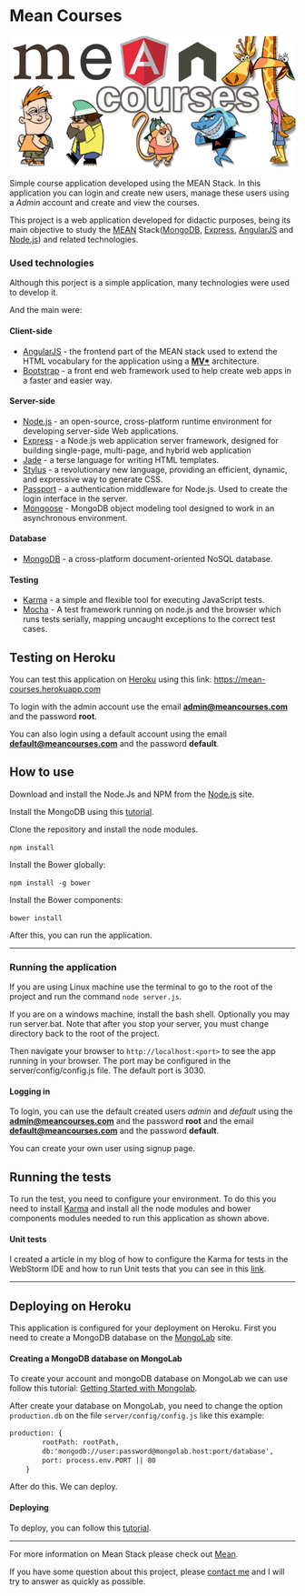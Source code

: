 # Mean Courses
![Mean Courses](meancourses.png)

Simple course application developed using the MEAN Stack. In this application you can login and create new users, manage these users using a *Admin* account and create and view the courses.

This project is a web application developed for didactic purposes, being its main objective to study the [MEAN](http://mean.io/) Stack([MongoDB](https://www.mongodb.org/), [Express](http://expressjs.com), [AngularJS](https://angularjs.org/) and [Node.js](https://nodejs.org/)) and related technologies.

### Used technologies

Although this porject is a simple application, many technologies were used to develop it.

And the main were:

#### Client-side

* [AngularJS](https://angularjs.org/) -  the frontend part of the MEAN stack used to extend the HTML vocabulary for the application using a **[MV*](http://www.sitepoint.com/anatomy-javascript-mv-framework/)** architecture.
* [Bootstrap](http://getbootstrap.com/) - a front end web framework used to help create web apps in a faster and easier way.

#### Server-side
* [Node.js](https://nodejs.org) - an open-source, cross-platform runtime environment for developing server-side Web applications.
* [Express](http://expressjs.com) - a Node.js web application server framework, designed for building single-page, multi-page, and hybrid web application
* [Jade](http://jade-lang.com) - a terse language for writing HTML templates.
* [Stylus](http://stylus-lang.com) - a revolutionary new language, providing an efficient, dynamic, and expressive way to generate CSS.
* [Passport](http://passportjs.org) - a authentication middleware for Node.js. Used to create the login interface in the server.
* [Mongoose](http://mongoosejs.com) - MongoDB object modeling tool designed to work in an asynchronous environment.

#### Database
* [MongoDB](https://www.mongodb.org/) - a cross-platform document-oriented NoSQL database.

#### Testing
* [Karma](http://karma-runner.github.io) - a simple and flexible tool for executing JavaScript tests.
* [Mocha](https://mochajs.org/) - A test framework running on node.js and the browser which runs tests serially, mapping uncaught exceptions to the correct test cases.

## Testing on Heroku

You can test this application on [Heroku](https://www.heroku.com/) using this link: https://mean-courses.herokuapp.com

To login with the admin account use the email **admin@meancourses.com** and the password **root**.

You can also login using a default account using the email **default@meancourses.com** and the password **default**.



## How to use

Download and install the Node.Js  and NPM from the [Node.js](https://nodejs.org/en/download/) site.

Install the MongoDB using this [tutorial](https://docs.mongodb.org/manual/installation/).

Clone the repository and install the node modules.

`npm install`

Install the Bower globally:

`npm install -g bower`

Install the Bower components:

`bower install`

After this, you can run the application.

***

### Running the application

If you are using Linux machine use the terminal to go to the root of the project and run the command `node server.js`.

If you are on a windows machine, install the bash shell.  Optionally you may run server.bat.  Note that
after you stop your server, you must change directory back to the root of the project.

Then navigate your browser to `http://localhost:<port>` to see the app running in your browser.  The port may be configured in the server/config/config.js file. The default port is 3030.

#### Logging in

To login, you can use the default created users *admin* and *default* using  the **admin@meancourses.com** and the password **root** and the email **default@meancourses.com** and the password **default**.

You can create your own user using signup page.

## Running the tests

To run the test, you need to configure your environment. To do this you need to install [Karma](https://karma-runner.github.io) and install all the node modules and bower components modules needed to run this application as shown above.

#### Unit tests

I created a article in my blog of how to configure the Karma for tests in the WebStorm IDE and how to run Unit tests that you can see in this [link](http://coderade.in/configure-karma-webstorm).

***

## Deploying on Heroku

This application is configured for your deployment on Heroku. First you need to create a MongoDB database on the [MongoLab](https://mlab.com/) site.

#### Creating a MongoDB database on MongoLab

To create your account and mongoDB database on MongoLab we can use follow this tutorial: [Getting Started with Mongolab](http://www.sitepoint.com/getting-started-with-mongolab/).

After create your database on MongoLab, you need to change the option `production.db` on the file `server/config/config.js` like this example:

```
production: {
        rootPath: rootPath,
        db:'mongodb://user:password@mongolab.host:port/database',
        port: process.env.PORT || 80
    }
```

After do this. We can deploy.

#### Deploying

To deploy, you can follow this [tutorial](https://devcenter.heroku.com/articles/deploying-nodejs).


***

For more information on Mean Stack please check out [Mean](http://mean.io).

If you have some question about this project, please [contact me](http://coderade.in/contact) and I will try to answer as quickly as possible.
